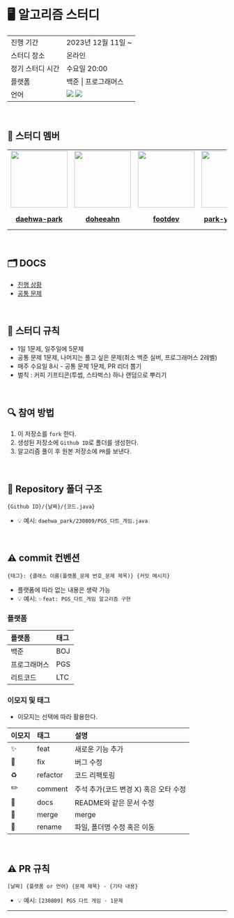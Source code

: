 # 🖥 알고리즘 스터디

<table>
  <tr>
    <td>진행 기간</td>
    <td>2023년 12월 11일 ~ </td>
  </tr>
  <tr>
    <td>스터디 장소</td>
    <td>온라인</td>
  </tr>
  <tr>
    <td>정기 스터디 시간</td>
    <td>수요일 20:00
  </tr>
  <tr>
    <td>플랫폼</td>
    <td>백준 | 프로그래머스</td>
  </tr>
  <tr>
    <td>언어</td>
    <td><img src="https://img.shields.io/badge/Java-007396.svg?&style=for-the-badge&logo=Java&logoColor=white"> 
        <img src="https://img.shields.io/badge/Python-3776AB?style=for-the-badge&logo=python&logoColor=white">
    </td>
  </tr>
</table>

<br/>

## 🤖 스터디 멤버

<table>
 <tr>
    <td align="center"><a href="https://github.com/daehwa-park"><img src="https://avatars.githubusercontent.com/daehwa-park" width="130px;" alt=""></a></td>
    <td align="center"><a href="https://github.com/doheeahn"><img src="https://avatars.githubusercontent.com/doheeahn" width="130px;" alt=""></a></td>
    <td align="center"><a href="https://github.com/footdev"><img src="https://avatars.githubusercontent.com/footdev" width="130px;" alt=""></a></td>
    <td align="center"><a href="https://github.com/park-yeong-ki"><img src="https://avatars.githubusercontent.com/park-yeong-ki" width="130px;" alt=""></a></td>
    <td align="center"><a href="https://github.com/sylee723"><img src="https://avatars.githubusercontent.com/sylee723" width="130px;" alt=""></a></td>
    <td align="center"><a href="https://github.com/Park-Jaehyeon98"><img src="https://avatars.githubusercontent.com/Park-Jaehyeon98" width="130px;" alt=""></a></td>
  </tr>
  <tr>
    <td align="center"><a href="https://github.com/daehwa-park"><b>daehwa-park</b></a></td>
    <td align="center"><a href="https://github.com/doheeahn"><b>doheeahn</b></a></td>
    <td align="center"><a href="https://github.com/footdev"><b>footdev</b></a></td>
    <td align="center"><a href="https://github.com/park-yeong-ki"><b>park-yeong-ki</b></a></td>
    <td align="center"><a href="https://github.com/sylee723"><b>sylee723</b></a></td>
    <td align="center"><a href="https://github.com/Park-Jaehyeon98"><b>Park-Jaehyeon98</b></a></td>
  </tr>
</table>

<br/>

## 🗂️ DOCS
- [진행 상황](https://github.com/ssafy-silapmyeon/Coding-Test-Study/blob/main/%EC%A7%84%ED%96%89%EC%83%81%ED%99%A9.md)
- [공통 문제](https://github.com/ssafy-silapmyeon/Coding-Test-Study/blob/main/%EA%B3%B5%ED%86%B5%EB%AC%B8%EC%A0%9C.md)
<br />

## 📌 스터디 규칙
- 1일 1문제, 일주일에 5문제 
- 공통 문제 1문제, 나머지는 풀고 싶은 문제(최소 백준 실버, 프로그래머스 2레벨)
- 매주 수요일 8시 - 공통 문제 1문제, PR 리더 뽑기
- 벌칙 : 커피 기프티콘(투썸, 스타벅스) 하나 랜덤으로 뿌리기
  
<br/>

## 🔍 참여 방법
1. 이 저장소를 `fork` 한다.
2. 생성된 저장소에 `Github ID`로 폴더를 생성한다.
3. 알고리즘 풀이 후 원본 저장소에 `PR`를 보낸다.

<br/>

## 📁 Repository 폴더 구조
```
{Github ID}/{날짜}/{코드.java}
```

- 💡 예시: `daehwa_park/230809/PGS_다트_게임.java`

<br/>

## ⚠️ commit 컨벤션

```
{태그}: {클래스 이름(플랫폼_문제 번호_문제 제목)} {커밋 메시지}
```

- 플랫폼에 따라 없는 내용은 생략 가능
- 💡 예시: `✨feat: PGS_다트_게임 알고리즘 구현`

### 플랫폼

| 플랫폼    | 태그  |
|:-------|:----|
| 백준     | BOJ |
| 프로그래머스 | PGS |
| 리트코드   | LTC |

### 이모지 및 태그

- 이모지는 선택에 따라 활용한다.

| 이모지 | 태그       | 설명                      |
|:----|:---------|:------------------------|
| ✨   | feat     | 새로운 기능 추가               |
| 🐛  | fix      | 버그 수정                   |
| ♻️  | refactor | 코드 리팩토링                 |
| ✏️  | comment  | 주석 추가(코드 변경 X) 혹은 오타 수정 |
| 📝  | docs     | README와 같은 문서 수정        |
| 🔀  | merge    | merge                   |
| 🚚  | rename   | 파일, 폴더명 수정 혹은 이동        |


<br/>

## ⚠️ PR 규칙

```
[날짜] {플랫폼 or 언어} {문제 제목} - {기타 내용}
```

- 💡 예시: `[230809] PGS 다트 게임 - 1문제`

---

<br/>
